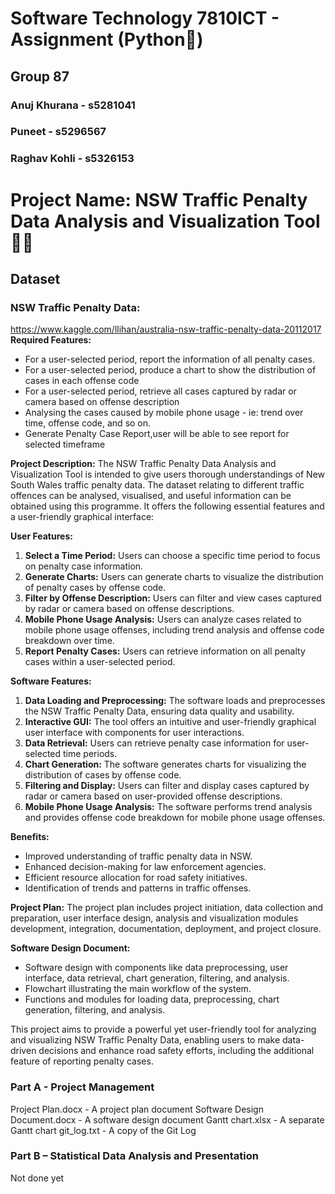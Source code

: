 # Software Technology 7810ICT - Assignment (Python🐍)
## Group 87
### Anuj Khurana - s5281041
### Puneet - s5296567 
### Raghav Kohli - s5326153

# **Project Name:** NSW Traffic Penalty Data Analysis and Visualization Tool👮🏻

## Dataset 
### NSW Traffic Penalty Data: 
https://www.kaggle.com/llihan/australia-nsw-traffic-penalty-data-20112017
**Required Features:**
- For a user-selected period, report the information of all penalty cases.
- For a user-selected period, produce a chart to show the distribution of cases in each offense code
- For a user-selected period, retrieve all cases captured by radar or camera based on offense description
- Analysing the cases caused by mobile phone usage - ie: trend over time, offense code, and so on.
- Generate Penalty Case Report,user will be able to see report for selected timeframe



**Project Description:** 
The NSW Traffic Penalty Data Analysis and Visualization Tool is intended to give users thorough understandings of New South Wales traffic penalty data. The dataset relating to different traffic offences can be analysed, visualised, and useful information can be obtained using this programme. It offers the following essential features and a user-friendly graphical interface:

**User Features:**
1. **Select a Time Period:** Users can choose a specific time period to focus on penalty case information.
2. **Generate Charts:** Users can generate charts to visualize the distribution of penalty cases by offense code.
3. **Filter by Offense Description:** Users can filter and view cases captured by radar or camera based on offense descriptions.
4. **Mobile Phone Usage Analysis:** Users can analyze cases related to mobile phone usage offenses, including trend analysis and offense code breakdown over time.
5. **Report Penalty Cases:** Users can retrieve information on all penalty cases within a user-selected period.

**Software Features:**
1. **Data Loading and Preprocessing:** The software loads and preprocesses the NSW Traffic Penalty Data, ensuring data quality and usability.
2. **Interactive GUI:** The tool offers an intuitive and user-friendly graphical user interface with components for user interactions.
3. **Data Retrieval:** Users can retrieve penalty case information for user-selected time periods.
4. **Chart Generation:** The software generates charts for visualizing the distribution of cases by offense code.
5. **Filtering and Display:** Users can filter and display cases captured by radar or camera based on user-provided offense descriptions.
6. **Mobile Phone Usage Analysis:** The software performs trend analysis and provides offense code breakdown for mobile phone usage offenses.

**Benefits:**
- Improved understanding of traffic penalty data in NSW.
- Enhanced decision-making for law enforcement agencies.
- Efficient resource allocation for road safety initiatives.
- Identification of trends and patterns in traffic offenses.

**Project Plan:** The project plan includes project initiation, data collection and preparation, user interface design, analysis and visualization modules development, integration, documentation, deployment, and project closure.

**Software Design Document:**
- Software design with components like data preprocessing, user interface, data retrieval, chart generation, filtering, and analysis.
- Flowchart illustrating the main workflow of the system.
- Functions and modules for loading data, preprocessing, chart generation, filtering, and analysis.

This project aims to provide a powerful yet user-friendly tool for analyzing and visualizing NSW Traffic Penalty Data, enabling users to make data-driven decisions and enhance road safety efforts, including the additional feature of reporting penalty cases.


### Part A - Project Management
Project Plan.docx - A project plan document
Software Design Document.docx - A software design document
Gantt chart.xlsx - A separate Gantt chart
git_log.txt - A copy of the Git Log

### Part B – Statistical Data Analysis and Presentation
Not done yet
